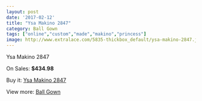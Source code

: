 ```yaml
---
layout: post
date: '2017-02-12'
title: "Ysa Makino 2847"
category: Ball Gown
tags: ["online","custom","made","makino","princess"]
image: http://www.extralace.com/5835-thickbox_default/ysa-makino-2847.jpg
---
```

Ysa Makino 2847

On Sales: **$434.98**
<a href="https://www.extralace.com/ball-gown/2774-ysa-makino-2847.html"><amp-img layout="responsive" width="600" height="600" src="//www.extralace.com/5835-thickbox_default/ysa-makino-2847.jpg" alt="Ysa Makino 2847 0" /></a>
<a href="https://www.extralace.com/ball-gown/2774-ysa-makino-2847.html"><amp-img layout="responsive" width="600" height="600" src="//www.extralace.com/5836-thickbox_default/ysa-makino-2847.jpg" alt="Ysa Makino 2847 1" /></a>

Buy it: [Ysa Makino 2847](https://www.extralace.com/ball-gown/2774-ysa-makino-2847.html "Ysa Makino 2847")

View more: [Ball Gown](https://www.extralace.com/3-ball-gown "Ball Gown")